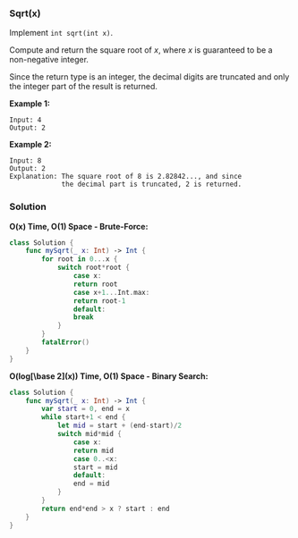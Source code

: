 
### Sqrt(x)

Implement `int sqrt(int x)`.

Compute and return the square root of *x*, where *x* is guaranteed to be a non-negative integer.

Since the return type is an integer, the decimal digits are truncated and only the integer part of the result is returned.

__Example 1:__
```
Input: 4
Output: 2
```
__Example 2:__
```
Input: 8
Output: 2
Explanation: The square root of 8 is 2.82842..., and since 
             the decimal part is truncated, 2 is returned.
```

### Solution
__O(x) Time, O(1) Space - Brute-Force:__
```Swift
class Solution {
    func mySqrt(_ x: Int) -> Int {
        for root in 0...x {
            switch root*root {
                case x:
                return root
                case x+1...Int.max:
                return root-1
                default:
                break
            }
        }
        fatalError()
    }
}
```
__O(log\[\base 2](x)) Time, O(1) Space - Binary Search:__
```Swift
class Solution {
    func mySqrt(_ x: Int) -> Int {
        var start = 0, end = x
        while start+1 < end {
            let mid = start + (end-start)/2
            switch mid*mid {
                case x:
                return mid
                case 0..<x:
                start = mid
                default:
                end = mid
            }
        }
        return end*end > x ? start : end
    }
}
```